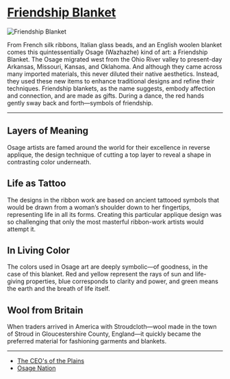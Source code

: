 # [Friendship Blanket](http://artstories.artsmia.org/#/o/112568)
![Friendship Blanket](http://api.artsmia.org/images/112568/large.jpg)

From French silk ribbons, Italian glass beads, and an English woolen blanket comes this quintessentially Osage (Wazhazhe) kind of art: a Friendship Blanket. The Osage migrated west from the Ohio River valley to present-day Arkansas, Missouri, Kansas, and Oklahoma. And although they came across many imported materials, this never diluted their native aesthetics. Instead, they used these new items to enhance traditional designs and refine their techniques. Friendship blankets, as the name suggests, embody affection and connection, and are made as gifts. During a dance, the red hands gently sway back and forth—symbols of friendship. 

---

## Layers of Meaning

Osage artists are famed around the world for their excellence in reverse applique, the design technique of cutting a top layer to reveal a shape in contrasting color underneath.

## Life as Tattoo

The designs in the ribbon work are based on ancient tattooed symbols that would be drawn from a woman’s shoulder down to her fingertips, representing life in all its forms. Creating this particular applique design was so challenging that only the most masterful ribbon-work artists would attempt it.

## In Living Color

The colors used in Osage art are deeply symbolic—of goodness, in the case of this blanket. Red and yellow represent the rays of sun and life-giving properties, blue corresponds to clarity and power, and green means the earth and the breath of life itself.

## Wool from Britain

When traders arrived in America with Stroudcloth—wool made in the town of Stroud in Gloucestershire County, England—it quickly became the preferred material for fashioning garments and blankets.

---

* [The CEO's of the Plains](../stories/the-ceo-s-of-the-plains.md)
* [Osage Nation](../stories/osage-nation.md)

